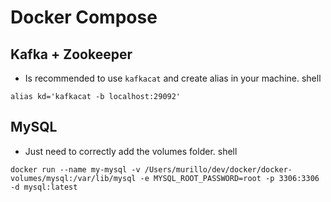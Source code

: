 # Docker Compose

## Kafka + Zookeeper
- Is recommended to use `kafkacat` and create alias in your machine.
shell
```
alias kd='kafkacat -b localhost:29092'
```

## MySQL
- Just need to correctly add the volumes folder.
shell
```
docker run --name my-mysql -v /Users/murillo/dev/docker/docker-volumes/mysql:/var/lib/mysql -e MYSQL_ROOT_PASSWORD=root -p 3306:3306 -d mysql:latest
```